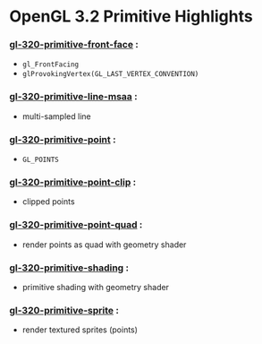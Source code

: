 # OpenGL 3.2 Primitive Highlights

### [gl-320-primitive-front-face](https://github.com/elect86/jogl-samples/blob/master/jogl-samples/src/tests/gl_320/primitive/Gl_320_primitive_front_face.java) :

* `gl_FrontFacing`
* `glProvokingVertex(GL_LAST_VERTEX_CONVENTION)`

### [gl-320-primitive-line-msaa](https://github.com/elect86/jogl-samples/blob/master/jogl-samples/src/tests/gl_320/primitive/Gl_320_primitive_line_msaa.java) :

* multi-sampled line

### [gl-320-primitive-point](https://github.com/elect86/jogl-samples/blob/master/jogl-samples/src/tests/gl_320/primitive/Gl_320_primitive_point.java) :

* `GL_POINTS`

### [gl-320-primitive-point-clip](https://github.com/elect86/jogl-samples/blob/master/jogl-samples/src/tests/gl_320/primitive/Gl_320_primitive_point_clip.java) :

* clipped points

### [gl-320-primitive-point-quad](https://github.com/elect86/jogl-samples/blob/master/jogl-samples/src/tests/gl_320/primitive/Gl_320_primitive_point_quad.java) :

* render points as quad with geometry shader

### [gl-320-primitive-shading](https://github.com/elect86/jogl-samples/blob/master/jogl-samples/src/tests/gl_320/primitive/Gl_320_primitive_shading.java) :

* primitive shading with geometry shader


### [gl-320-primitive-sprite](https://github.com/elect86/jogl-samples/blob/master/jogl-samples/src/tests/gl_320/primitive/Gl_320_primitive_sprite.java) :

* render textured sprites (points)
